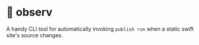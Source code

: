 # 🥽 observ

A handy CLI tool for automatically invoking `publish run` when a static swift site's source changes. 
